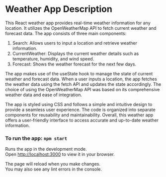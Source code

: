 # Weather App Description

This React weather app provides real-time weather information for any location. It utilizes the OpenWeatherMap API to fetch current weather and forecast data. The app consists of three main components: 
1. Search: Allows users to input a location and retrieve weather information.
2. CurrentWeather: Displays the current weather details such as temperature, humidity, and wind speed.
3. Forecast: Shows the weather forecast for the next few days.

The app makes use of the useState hook to manage the state of current weather and forecast data. When a user inputs a location, the app fetches the weather data using the fetch API and updates the state accordingly. The choice of using the OpenWeatherMap API was based on its comprehensive weather data and ease of integration.

The app is styled using CSS and follows a simple and intuitive design to provide a seamless user experience. The code is organized into separate components for reusability and maintainability. Overall, this weather app offers a user-friendly interface to access accurate and up-to-date weather information.

### To run the app: `npm start`

Runs the app in the development mode.\
Open [http://localhost:3000](http://localhost:3000) to view it in your browser.

The page will reload when you make changes.\
You may also see any lint errors in the console.
